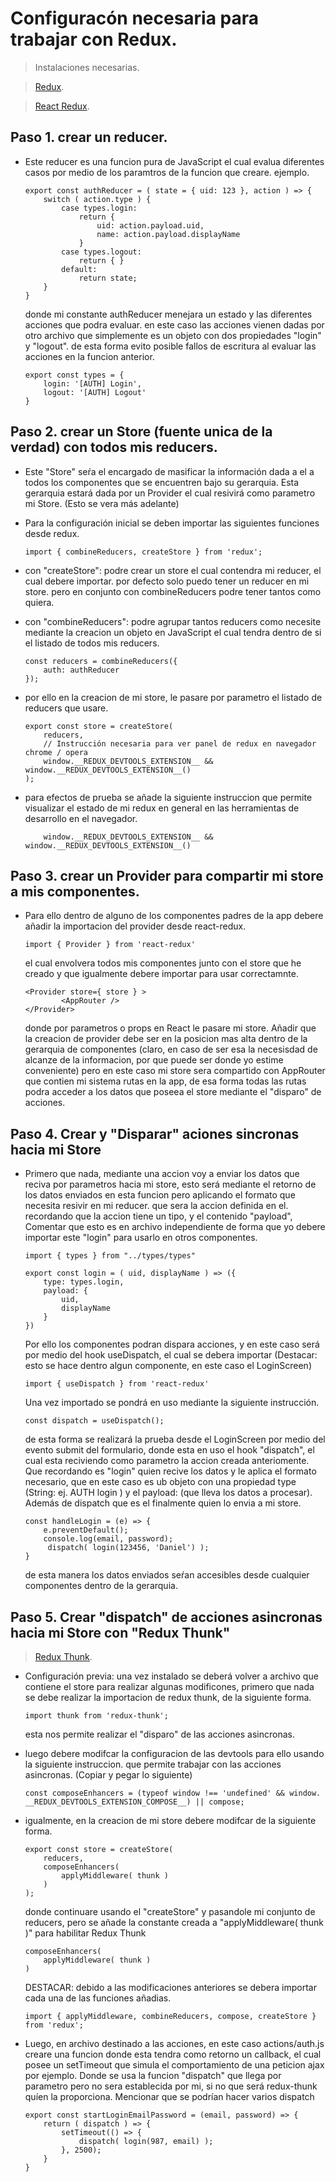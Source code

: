 # Configuracón necesaria para trabajar con Redux.
> Instalaciones necesarias.

> [Redux](https://es.redux.js.org).

> [React Redux](https://react-redux.js.org).

## Paso 1. crear un reducer.
- Este reducer es una funcion pura de JavaScript el cual evalua diferentes casos por medio de los paramtros de la funcion que creare. ejemplo.
    ```
    export const authReducer = ( state = { uid: 123 }, action ) => {
        switch ( action.type ) {
            case types.login:
                return {
                    uid: action.payload.uid,
                    name: action.payload.displayName
                }
            case types.logout:
                return { }
            default:
                return state;
        }
    }
    ```
    donde mi constante authReducer menejara un estado y las diferentes acciones que podra evaluar. 
    en este caso las acciones vienen dadas por otro archivo que simplemente es un objeto con dos propiedades "login" y "logout". de esta forma evito posible fallos de escritura al evaluar las acciones en la funcion anterior.
    ```
    export const types = {
        login: '[AUTH] Login',
        logout: '[AUTH] Logout'
    }
    ```
    
## Paso 2. crear un Store (fuente unica de la verdad) con todos mis reducers.  
- Este "Store" seŕa el encargado de masificar la información dada a el a todos los componentes que se encuentren bajo su gerarquia. Esta gerarquia estará dada por un Provider el cual resivirá como parametro mi Store. (Esto se vera más adelante)
- Para la configuración inicial se deben importar las siguientes funciones desde redux.

    ```
    import { combineReducers, createStore } from 'redux';
    ```
- con "createStore": podre crear un store el cual contendra mi reducer, el cual debere importar. por defecto solo puedo tener un reducer en mi store. pero en conjunto con combineReducers podre tener tantos como quiera.
- con "combineReducers": podre agrupar tantos reducers como necesite mediante la creacion un objeto en JavaScript el cual tendra dentro de si el listado de todos mis reducers. 
    ```
    const reducers = combineReducers({
        auth: authReducer
    });
    ```
- por ello en la creacion de mi store, le pasare por parametro el listado de reducers que usare. 
    ```
    export const store = createStore(
        reducers,
        // Instrucción necesaria para ver panel de redux en navegador chrome / opera
        window.__REDUX_DEVTOOLS_EXTENSION__ && window.__REDUX_DEVTOOLS_EXTENSION__()
    );
    ```
- para efectos de prueba se añade la siguiente instruccion que permite visualizar el estado de mi redux en general en las herramientas de desarrollo en el navegador.
    ```
        window.__REDUX_DEVTOOLS_EXTENSION__ && window.__REDUX_DEVTOOLS_EXTENSION__()
    ```

## Paso 3. crear un Provider para compartir mi store a mis componentes.
- Para ello dentro de alguno de los componentes padres de la app debere añadir la importacion del provider desde react-redux.
    ```
    import { Provider } from 'react-redux'

    ```
    el cual envolvera todos mis componentes junto con el store que he creado y que igualmente debere importar para usar correctamnte. 
    ```
    <Provider store={ store } >
            <AppRouter />
    </Provider>
    ```
    donde por parametros o props en React le pasare mi store.
    Añadir que la creacion de provider debe ser en la posicion mas alta dentro de la gerarquia de componentes (claro, en caso de ser esa la necesisdad de alcanze de la informacion, por que puede ser donde yo estime conveniente) pero en este caso mi store sera compartido con AppRouter que contien mi sistema rutas en la app, de esa forma todas las rutas podra acceder a los datos que poseea el store mediante el "disparo" de acciones.

## Paso 4. Crear y "Disparar" aciones sincronas hacia mi Store

- Primero que nada, mediante una accion voy a enviar los datos que reciva por parametros hacia mi store, esto será mediante el retorno de los datos enviados en esta funcion pero aplicando el formato que necesita resivir en mi reducer. que sera la accion definida en el. recordando que la accion tiene un tipo, y el contenido "payload", Comentar que esto es en archivo independiente de forma que yo debere importar este "login" para usarlo en otros componentes.
    ```
    import { types } from "../types/types"

    export const login = ( uid, displayName ) => ({
        type: types.login,
        payload: {
            uid,
            displayName
        }        
    })
    ```
    Por ello los componentes podran dispara acciones, y en este caso será por medio del hook useDispatch, el cual se debera importar (Destacar: esto se hace dentro algun componente, en este caso el LoginScreen)
    ```
    import { useDispatch } from 'react-redux'
    ```
    Una vez importado se pondrá en uso mediante la siguiente instrucción.
    ```
    const dispatch = useDispatch();
    ```
    de esta forma se realizará la prueba desde el LoginScreen por medio del evento submit del formulario, donde esta en uso el hook "dispatch", el cual esta reciviendo como parametro la accion creada anteriomente. Que recordando es "login" quien recive los datos y le aplica el formato necesario, que en este caso es ub objeto con una propiedad type (String: ej. AUTH login ) y el payload: (que lleva los datos a procesar). Además de dispatch que es el finalmente quien lo envia a mi store.
    ```
    const handleLogin = (e) => {
        e.preventDefault();
        console.log(email, password);
         dispatch( login(123456, 'Daniel') );
    }
    ```
    de esta manera los datos enviados seŕan accesibles desde cualquier componentes dentro de la gerarquia.

## Paso 5. Crear "dispatch" de acciones asincronas hacia mi Store con "Redux Thunk"

> [Redux Thunk](https://www.npmjs.com/package/redux-thunk).
- Configuración previa: una vez instalado se deberá volver a archivo que contiene el store para realizar algunas modificones, primero que nada se debe realizar la importacion de redux thunk, de la siguiente forma.
    ```
    import thunk from 'redux-thunk';
    ```
    esta nos permite realizar el "disparo" de las acciones asincronas.

- luego debere modifcar la configuracion de las devtools para ello usando la siguiente instruccion. que permite trabajar con las acciones asincronas. (Copiar y pegar lo siguiente)
    ```
    const composeEnhancers = (typeof window !== 'undefined' && window.  __REDUX_DEVTOOLS_EXTENSION_COMPOSE__) || compose;
    ```
- igualmente, en la creacion de mi store debere modifcar de la siguiente forma.
    ```
    export const store = createStore(
        reducers,
        composeEnhancers(
            applyMiddleware( thunk )
        )
    );
    ```
    donde continuare usando el "createStore" y pasandole mi conjunto de reducers, pero se añade la constante creada a "applyMiddleware( thunk )" para habilitar Redux Thunk
    ```
    composeEnhancers(
        applyMiddleware( thunk )
    )
    ```
    DESTACAR: debido a las modificaciones anteriores se debera importar cada una de las funciones añadias.
    ```
    import { applyMiddleware, combineReducers, compose, createStore } from 'redux';
    ```
- Luego, en archivo destinado a las acciones, en este caso actions/auth.js creare una funcion donde esta tendra como retorno un callback, el cual posee un setTimeout que simula el comportamiento de una peticion ajax por ejemplo. Donde se usa la funcion "dispatch" que llega por parametro pero no sera establecida por mi, si no que será redux-thunk quíen la proporciona. Mencionar que se podrían hacer varios dispatch
    ```
    export const startLoginEmailPassword = (email, password) => {
        return ( dispatch ) => {
            setTimeout(() => {
                dispatch( login(987, email) );
            }, 2500);    
        }
    }
    ```


